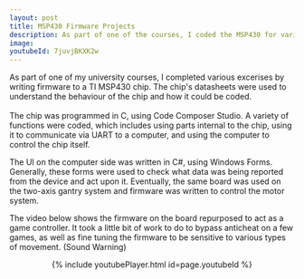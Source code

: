 ```yaml
---
layout: post
title: MSP430 Firmware Projects
description: As part of one of the courses, I coded the MSP430 for various uses.
image:
youtubeId: 7juvjBKXK2w
---
```


As part of one of my university courses, I completed various excerises by writing firmware to a TI MSP430 chip. The chip's datasheets were used to understand the behaviour of the chip and how it could be coded.<br/><br/>
The chip was programmed in C, using Code Composer Studio. A variety of functions were coded, which includes using parts internal to the chip, using it to communicate via UART to a computer, and using the computer to control the chip itself.

The UI on the computer side was written in C#, using Windows Forms. Generally, these forms were used to check what data was being reported from the device and act upon it. Eventually, the same board was used on the two-axis gantry system and firmware was written to control the motor system.

The video below shows the firmware on the board repurposed to act as a game controller. It took a little bit of work to do to bypass anticheat on a few games, as well as fine tuning the firmware to be sensitive to various types of movement. (Sound Warning)

<center>{% include youtubePlayer.html id=page.youtubeId %}

